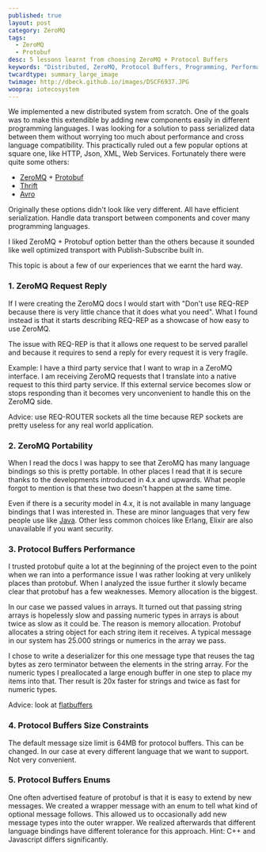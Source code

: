 ```yaml
---
published: true
layout: post
category: ZeroMQ
tags: 
  - ZeroMQ
  - Protobuf
desc: 5 lessons learnt from choosing ZeroMQ + Protocol Buffers
keywords: "Distributed, ZeroMQ, Protocol Buffers, Programming, Performance"
twcardtype: summary_large_image
twimage: http://dbeck.github.io/images/DSCF6937.JPG
woopra: iotecosystem
---
```


We implemented a new distributed system from scratch. One of the goals was to make this extendible by adding new components easily in different programming languages. I was looking for a solution to pass serialized data between them without worrying too much about performance and cross language compatibility. This practically ruled out a few popular options at square one, like HTTP, Json, XML, Web Services. Fortunately there were quite some others:

* [ZeroMQ](http://zeromq.org) + [Protobuf](https://developers.google.com/protocol-buffers/?hl=en) 
* [Thrift](https://thrift.apache.org)
* [Avro](https://avro.apache.org/docs/current/)

Originally these options didn't look like very different. All have efficient serialization. Handle data transport between components and cover many programming languages.

I liked ZeroMQ + Protobuf option better than the others because it sounded like well optimized transport with Publish-Subscribe built in.

This topic is about a few of our experiences that we earnt the hard way.

### 1. ZeroMQ Request Reply

If I were creating the ZeroMQ docs I would start with "Don't use REQ-REP because there is very little chance that it does what you need". What I found instead is that it starts describing REQ-REP as a showcase of how easy to use ZeroMQ.

The issue with REQ-REP is that it allows one request to be served parallel and because it requires to send a reply for every request it is very fragile. 

Example: I have a third party service that I want to wrap in a ZeroMQ interface. I am receiving ZeroMQ requests that I translate into a native request to this third party service. If this external service becomes slow or stops responding than it becomes very unconvenient to handle this on the ZeroMQ side.

Advice: use REQ-ROUTER sockets all the time because REP sockets are pretty useless for any real world application.

### 2. ZeroMQ Portability

When I read the docs I was happy to see that ZeroMQ has many language bindings so this is pretty portable. In other places I read that it is secure thanks to the developments introduced in 4.x and upwards. What people forgot to mention is that these two doesn't happen at the same time.

Even if there is a security model in 4.x, it is not available in many language bindings that I was interested in. These are minor languages that very few people use like [Java](http://zeromq.org/bindings:java). Other less common choices like Erlang, Elixir are also unavailable if you want security.

### 3. Protocol Buffers Performance

I trusted protobuf quite a lot at the beginning of the project even to the point when we ran into a performance issue I was rather looking at very unlikely places than protobuf. When I analyzed the issue further it slowly became clear that protobuf has a few weaknesses. Memory allocation is the biggest. 

In our case we passed values in arrays. It turned out that passing string arrays is hopelessly slow and passing numeric types in arrays is about twice as slow as it could be. The reason is memory allocation. Protobuf allocates a string object for each string item it receives. A typical message in our system has 25.000 strings or numerics in the array we pass. 

I chose to write a deserializer for this one message type that reuses the tag bytes as zero terminator between the elements in the string array. For the numeric types I preallocated a large enough buffer in one step to place my items into that. Ther result is 20x faster for strings and twice as fast for numeric types.

Advice: look at [flatbuffers](https://google.github.io/flatbuffers/md__benchmarks.html)

### 4. Protocol Buffers Size Constraints

The default message size limit is 64MB for protocol buffers. This can be changed. In our case at every different language that we want to support. Not very convenient.

### 5. Protocol Buffers Enums

One often advertised feature of protobuf is that it is easy to extend by new messages. We created a wrapper message with an enum to tell what kind of optional message follows. This allowed us to occasionally add new message types into the outer wrapper. We realized afterwards that different language bindings have different tolerance for this approach. Hint: C++ and Javascript differs significantly.

